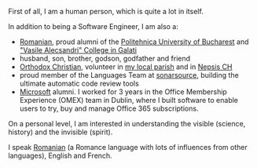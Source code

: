 First of all, I am a human person, which is quite a lot in itself.

In addition to being a Software Engineer, I am also a:
- [Romanian](https://en.wikipedia.org/wiki/Romania), proud alumni of the [Politehnica University of Bucharest](https://upb.ro/en/) and ["Vasile Alecsandri" College in Galati](https://cnva.eu/)
- husband, son, brother, godson, godfather and friend
- [Orthodox Christian](https://en.wikipedia.org/wiki/Eastern_Orthodox_Church), volunteer in [my local parish](http://biserica.ch/) and in [Nepsis CH](http://ch.nepsis.org/)
- proud member of the Languages Team at [sonarsource](https://sonarsource.com/), building the ultimate automatic code review tools
- [Microsoft](https://www.microsoft.com) alumni. I worked for 3 years in the Office Membership Experience (OMEX) team in Dublin, where I built software to enable users to try, buy and manage Office 365 subscriptions.

On a personal level, I am interested in understanding the visible (science, history) and the invisible (spirit).

I speak [Romanian](https://en.wikipedia.org/wiki/Romanian_language) (a Romance language with lots of influences from other languages), English and French.

